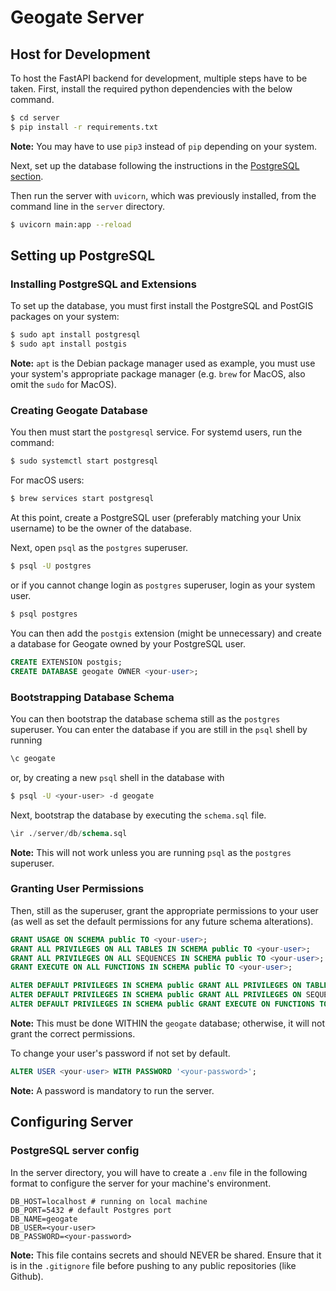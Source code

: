 # Geogate Server
## Host for Development
To host the FastAPI backend for development, multiple steps have to be taken. First, install the required python dependencies with the below command.
```bash
$ cd server
$ pip install -r requirements.txt
```
**Note:** You may have to use `pip3` instead of `pip` depending on your system.

Next, set up the database following the instructions in the [PostgreSQL section](#setting-up-postgresql).

Then run the server with `uvicorn`, which was previously installed, from the command line in the `server` directory.
```bash
$ uvicorn main:app --reload
```

## Setting up PostgreSQL
### Installing PostgreSQL and Extensions
To set up the database, you must first install the PostgreSQL and PostGIS packages on your system:
```bash
$ sudo apt install postgresql
$ sudo apt install postgis
```
**Note:** `apt` is the Debian package manager used as example, you must use your system's appropriate package manager (e.g. `brew` for MacOS, also omit the `sudo` for MacOS).

### Creating Geogate Database
You then must start the `postgresql` service. For systemd users, run the command:
```bash
$ sudo systemctl start postgresql
```
For macOS users:
```bash
$ brew services start postgresql
```

At this point, create a PostgreSQL user (preferably matching your Unix username) to be the owner of the database.

Next, open `psql` as the `postgres` superuser.
```bash
$ psql -U postgres
```
or if you cannot change login as `postgres` superuser, login as your system user.
```bash
$ psql postgres
```

You can then add the `postgis` extension (might be unnecessary) and create a database for Geogate owned by your PostgreSQL user.
```sql
CREATE EXTENSION postgis;
CREATE DATABASE geogate OWNER <your-user>;
```

### Bootstrapping Database Schema
You can then bootstrap the database schema still as the `postgres` superuser. You can enter the database if you are still in the `psql` shell by running
```sql
\c geogate
```
or, by creating a new `psql` shell in the database with
```bash
$ psql -U <your-user> -d geogate
```
Next, bootstrap the database by executing the `schema.sql` file.
```sql
\ir ./server/db/schema.sql
```
**Note:** This will not work unless you are running `psql` as the `postgres` superuser.

### Granting User Permissions
Then, still as the superuser, grant the appropriate permissions to your user (as well as set the default permissions for any future schema alterations).
```sql
GRANT USAGE ON SCHEMA public TO <your-user>;
GRANT ALL PRIVILEGES ON ALL TABLES IN SCHEMA public TO <your-user>;
GRANT ALL PRIVILEGES ON ALL SEQUENCES IN SCHEMA public TO <your-user>;
GRANT EXECUTE ON ALL FUNCTIONS IN SCHEMA public TO <your-user>;

ALTER DEFAULT PRIVILEGES IN SCHEMA public GRANT ALL PRIVILEGES ON TABLES TO <your-user>;
ALTER DEFAULT PRIVILEGES IN SCHEMA public GRANT ALL PRIVILEGES ON SEQUENCES TO <your-user>;
ALTER DEFAULT PRIVILEGES IN SCHEMA public GRANT EXECUTE ON FUNCTIONS TO <your-user>;
```
**Note:** This must be done WITHIN the `geogate` database; otherwise, it will not grant the correct permissions.

To change your user's password if not set by default. 
```sql
ALTER USER <your-user> WITH PASSWORD '<your-password>';
```
**Note:** A password is mandatory to run the server.

## Configuring Server
### PostgreSQL server config
In the server directory, you will have to create a `.env` file in the following format to configure the server for your machine's environment.
```dotenv
DB_HOST=localhost # running on local machine
DB_PORT=5432 # default Postgres port
DB_NAME=geogate
DB_USER=<your-user>
DB_PASSWORD=<your-password>
```
**Note:** This file contains secrets and should NEVER be shared. Ensure that it is in the `.gitignore` file before pushing to any public repositories (like Github).
